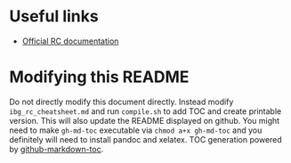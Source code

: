
# Useful links

 - [Official RC documentation](https://curc.readthedocs.io/en/latest/)

# Modifying this README

Do not directly modify this document directly. Instead modify `ibg_rc_cheatsheet.md` and run `compile.sh` to add TOC and create printable version. This will also update the README displayed on github. You might need to make `gh-md-toc` executable via `chmod a+x gh-md-toc` and you definitely will need to install pandoc and xelatex. TOC generation powered by [github-markdown-toc](https://github.com/ekalinin/github-markdown-toc).
